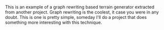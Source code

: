This is an example of a graph rewriting based terrain generator extracted from another project. Graph rewriting is the coolest, it case you were in any doubt. This is one is pretty simple, someday I'll do a project that does something more interesting with this technique.
